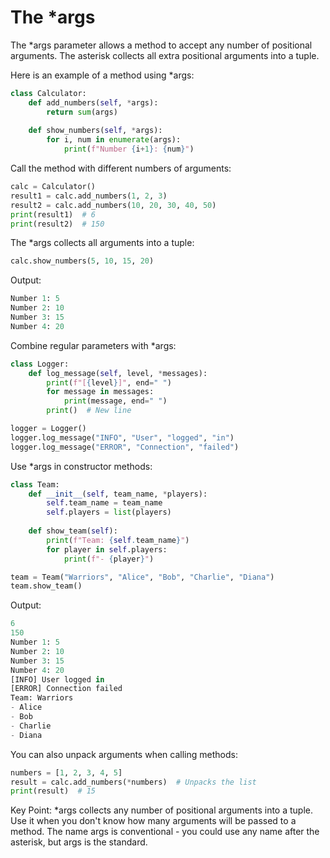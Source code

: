 <h1>The *args</h1>

The *args parameter allows a method to accept any number of positional arguments. The asterisk collects all extra positional arguments into a tuple.

Here is an example of a method using *args:
```python
class Calculator:
    def add_numbers(self, *args):
        return sum(args)
    
    def show_numbers(self, *args):
        for i, num in enumerate(args):
            print(f"Number {i+1}: {num}")
```
Call the method with different numbers of arguments:
```python
calc = Calculator()
result1 = calc.add_numbers(1, 2, 3)
result2 = calc.add_numbers(10, 20, 30, 40, 50)
print(result1)  # 6
print(result2)  # 150
```
The *args collects all arguments into a tuple:
```python
calc.show_numbers(5, 10, 15, 20)
```
Output:
```python
Number 1: 5
Number 2: 10
Number 3: 15
Number 4: 20
```
Combine regular parameters with *args:
```python
class Logger:
    def log_message(self, level, *messages):
        print(f"[{level}]", end=" ")
        for message in messages:
            print(message, end=" ")
        print()  # New line

logger = Logger()
logger.log_message("INFO", "User", "logged", "in")
logger.log_message("ERROR", "Connection", "failed")
```
Use *args in constructor methods:
```python
class Team:
    def __init__(self, team_name, *players):
        self.team_name = team_name
        self.players = list(players)
    
    def show_team(self):
        print(f"Team: {self.team_name}")
        for player in self.players:
            print(f"- {player}")

team = Team("Warriors", "Alice", "Bob", "Charlie", "Diana")
team.show_team()
```
Output:
```python
6
150
Number 1: 5
Number 2: 10
Number 3: 15
Number 4: 20
[INFO] User logged in 
[ERROR] Connection failed 
Team: Warriors
- Alice
- Bob
- Charlie
- Diana
```
You can also unpack arguments when calling methods:
```python
numbers = [1, 2, 3, 4, 5]
result = calc.add_numbers(*numbers)  # Unpacks the list
print(result)  # 15
```
Key Point: *args collects any number of positional arguments into a tuple. Use it when you don't know how many arguments will be passed to a method. The name args is conventional - you could use any name after the asterisk, but args is the standard.
